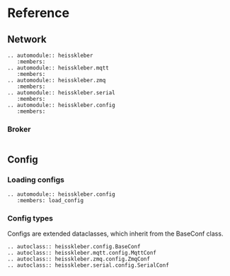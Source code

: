# Reference

## Network

```{eval-rst}
.. automodule:: heisskleber
   :members:
.. automodule:: heisskleber.mqtt
   :members:
.. automodule:: heisskleber.zmq
   :members:
.. automodule:: heisskleber.serial
   :members:
.. automodule:: heisskleber.config
   :members:
```

### Broker

```{eval-rst}
```

## Config

### Loading configs
```{eval-rst}
.. automodule:: heisskleber.config
   :members: load_config
```

### Config types

Configs are extended dataclasses, which inherit from the BaseConf class.
```{eval-rst}
.. autoclass:: heisskleber.config.BaseConf
.. autoclass:: heisskleber.mqtt.config.MqttConf
.. autoclass:: heisskleber.zmq.config.ZmqConf
.. autoclass:: heisskleber.serial.config.SerialConf
```
